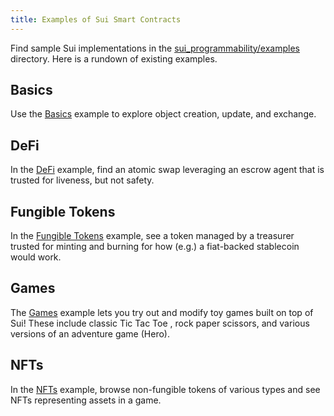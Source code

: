 ```yaml
---
title: Examples of Sui Smart Contracts
---
```


Find sample Sui implementations in the [sui_programmability/examples](../../../sui_programmability/examples) directory. Here is a rundown of existing examples.

## Basics

Use the [Basics](../../../sui_programmability/examples/basics) example to explore object creation, update, and exchange.

## DeFi

In the [DeFi](../../../sui_programmability/examples/defi) example, find an atomic swap leveraging an escrow agent that is trusted for liveness, but not safety.

## Fungible Tokens

In the [Fungible Tokens](../../../sui_programmability/examples/fungible_tokens) example, see a token managed by a treasurer trusted for minting and burning for
how (e.g.) a fiat-backed stablecoin would work.

## Games

The [Games](../../../sui_programmability/examples/games) example lets you try out and modify toy games built on top of Sui! These include classic Tic Tac Toe
, rock paper scissors, and various versions of an adventure game (Hero).

## NFTs

In the [NFTs](../../../sui_programmability/examples/nfts) example, browse non-fungible tokens of various types and see NFTs representing assets in a game.
